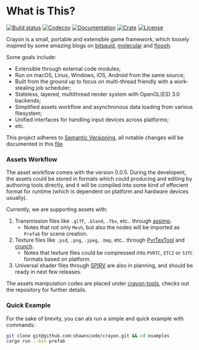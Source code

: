 # What is This?
[![Build status](https://travis-ci.org/shawnscode/crayon.svg?branch=master)](https://travis-ci.org/shawnscode/crayon)
[![Codecov](https://codecov.io/gh/shawnscode/crayon/branch/master/graph/badge.svg)](https://codecov.io/gh/shawnscode/crayon)
[![Documentation](https://docs.rs/crayon/badge.svg)](https://docs.rs/crayon)
[![Crate](https://img.shields.io/crates/v/crayon.svg)](https://crates.io/crates/crayon)
[![License](https://img.shields.io/crates/l/crayon.svg)](https://github.com/shawnscode/crayon/blob/master/LICENSE-APACHE)

Crayon is a small, portable and extensible game framework, which loosely inspired by some amazing blogs on [bitsquid](https://bitsquid.blogspot.de), [molecular](https://blog.molecular-matters.com) and [floooh](http://floooh.github.io/).

Some goals include:

- Extensible through external code modules;
- Run on macOS, Linux, Windows, iOS, Android from the same source;
- Built from the ground up to focus on multi-thread friendly with a work-stealing job scheduler;
- Stateless, layered, multithread render system with OpenGL(ES) 3.0 backends;
- Simplified assets workflow and asynchronous data loading from various filesystem;
- Unified interfaces for handling input devices across platforms;
- etc.

This project adheres to [Semantic Versioning](http://semver.org/), all notable changes will be documented in this [file](./CHANGELOG.md).

### Assets Workflow

The asset workflow comes with the version 0.0.5. During the developent, the assets could be stored in formats which could producing and editing by authoring tools directly, and it will be compiled into some kind of effecient format for runtime (which is dependent on platform and hardware devices usually).

Currently, we are supporting assets with:

1. Transmission files like `.glTF`, `.blend`, `.fbx`, etc.. through [assimp](https://github.com/assimp/assimp).
    * Notes that not only `Mesh`, but also the nodes will be imported as `Prefab` for scene creation.
2. Texture files like `.psd`, `.png`, `.jpeg`, `.bmp`, etc.. through [PvrTexTool](https://community.imgtec.com/developers/powervr/tools/pvrtextool/) and [crunch](https://github.com/BKcore/crunch-osx).
    * Notes that texture files could be compressed into `PVRTC`, `ETC2` or `S3TC` formats based on platform.
3. Universal shader files through [SPIRV](https://www.khronos.org/registry/spir-v/) are also in planning, and should be ready in next few releases.

The assets manipulation codes are placed under [crayon-tools](https://github.com/shawnscode/crayon-tools), checks out the repository for further details.

### Quick Example
For the sake of brevity, you can als run a simple and quick example with commands:

``` sh
git clone git@github.com:shawnscode/crayon.git && cd examples
cargo run --bin prefab
```